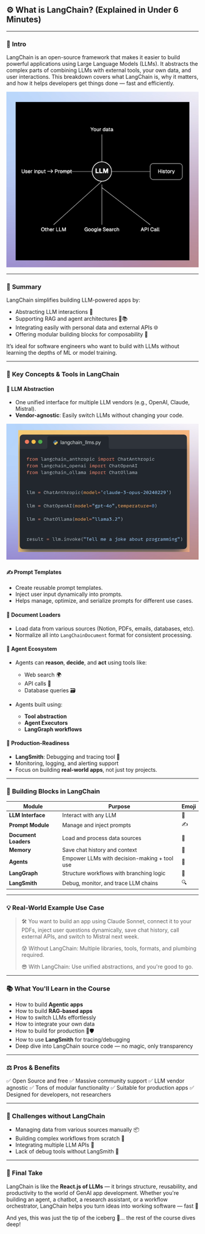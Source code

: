 ## ⚙️ What is LangChain? (Explained in Under 6 Minutes)

---

### 🧠 **Intro**

LangChain is an open-source framework that makes it easier to build powerful applications using Large Language Models (LLMs). It abstracts the complex parts of combining LLMs with external tools, your own data, and user interactions. This breakdown covers what LangChain is, why it matters, and how it helps developers get things done — fast and efficiently.

![alt text](image.png)

---

### 📝 **Summary**

LangChain simplifies building LLM-powered apps by:

- Abstracting LLM interactions 🧠
- Supporting RAG and agent architectures 🤖📚
- Integrating easily with personal data and external APIs 🌐
- Offering modular building blocks for composability 🧩

It’s ideal for software engineers who want to build with LLMs without learning the depths of ML or model training.

---

### 🔑 **Key Concepts & Tools in LangChain**

#### 🧠 LLM Abstraction

- One unified interface for multiple LLM vendors (e.g., OpenAI, Claude, Mistral).
- **Vendor-agnostic**: Easily switch LLMs without changing your code.

![alt text](image-1.png)

#### ✍️ Prompt Templates

- Create reusable prompt templates.
- Inject user input dynamically into prompts.
- Helps manage, optimize, and serialize prompts for different use cases.

#### 📄 Document Loaders

- Load data from various sources (Notion, PDFs, emails, databases, etc).
- Normalize all into `LangChainDocument` format for consistent processing.

#### 🤖 Agent Ecosystem

- Agents can **reason**, **decide**, and **act** using tools like:

  - Web search 🌍
  - API calls 🔌
  - Database queries 🗃️

- Agents built using:

  - **Tool abstraction**
  - **Agent Executors**
  - **LangGraph workflows**

#### 🧪 Production-Readiness

- **LangSmith**: Debugging and tracing tool 🐛
- Monitoring, logging, and alerting support
- Focus on building **real-world apps**, not just toy projects.

---

### 🧩 **Building Blocks in LangChain**

| Module               | Purpose                                      | Emoji |
| -------------------- | -------------------------------------------- | ----- |
| **LLM Interface**    | Interact with any LLM                        | 🧠    |
| **Prompt Module**    | Manage and inject prompts                    | ✍️    |
| **Document Loaders** | Load and process data sources                | 📄    |
| **Memory**           | Save chat history and context                | 💾    |
| **Agents**           | Empower LLMs with decision-making + tool use | 🤖    |
| **LangGraph**        | Structure workflows with branching logic     | 🔀    |
| **LangSmith**        | Debug, monitor, and trace LLM chains         | 🔍    |

---

### 💡 **Real-World Example Use Case**

> 🛠️ You want to build an app using Claude Sonnet, connect it to your PDFs, inject user questions dynamically, save chat history, call external APIs, and switch to Mistral next week.
>
> 😰 Without LangChain: Multiple libraries, tools, formats, and plumbing required.
>
> 😎 With LangChain: Use unified abstractions, and you're good to go.

---

### 📚 **What You'll Learn in the Course**

- How to build **Agentic apps**
- How to build **RAG-based apps**
- How to switch LLMs effortlessly
- How to integrate your own data
- How to build for production 🧪🛡️
- How to use **LangSmith** for tracing/debugging
- Deep dive into LangChain source code — no magic, only transparency

---

### ⚖️ **Pros & Benefits**

✅ Open Source and free
✅ Massive community support
✅ LLM vendor agnostic
✅ Tons of modular functionality
✅ Suitable for production apps
✅ Designed for developers, not researchers

---

### 🚨 Challenges without LangChain

- Managing data from various sources manually 📦
- Building complex workflows from scratch 🔩
- Integrating multiple LLM APIs 🤯
- Lack of debug tools without LangSmith 🧯

---

### 🚀 Final Take

LangChain is like the **React.js of LLMs** — it brings structure, reusability, and productivity to the world of GenAI app development. Whether you're building an agent, a chatbot, a research assistant, or a workflow orchestrator, LangChain helps you turn ideas into working software — fast 💨

And yes, this was just the tip of the iceberg 🧊… the rest of the course dives deep!

